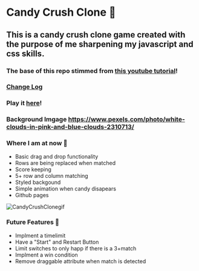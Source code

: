 # Candy Crush Clone 🍭
## This is a candy crush clone game created with the purpose of me sharpening my javascript and css skills.
### The base of this repo stimmed from [this youtube tutorial](https://www.youtube.com/watch?v=XD5sZWxwJUk)! 

### [Change Log](CHANGELOG.md)
### Play it [here](https://alexandria.github.io/candy-crush/index.html)! 

### Background Imgage https://www.pexels.com/photo/white-clouds-in-pink-and-blue-clouds-2310713/

### Where I am at now 🍬
- Basic drag and drop functionality
- Rows are being replaced when matched 
- Score keeping
- 5+ row and column matching 
- Styled backgound
- Simple animation when candy disapears
- Github pages

![CandyCrushClonegif](https://user-images.githubusercontent.com/7613670/110415631-ce80f500-8057-11eb-9966-a6f2a5fff18f.gif)


### Future Features 🧁
- Implment a timelimit
- Have a "Start" and Restart Button 
- Limit switches to only happ if there is a 3+match
- Implment a win condition
- Remove draggable attribute when match is detected 
